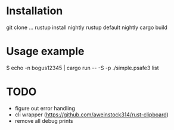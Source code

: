 # Installation

git clone ...
rustup install nightly
rustup default nightly
cargo build

# Usage example

$ echo -n bogus12345 | cargo run -- -S -p ./simple.psafe3 list

# TODO

* figure out error handling
* cli wrapper (https://github.com/aweinstock314/rust-clipboard)
* remove all debug prints
